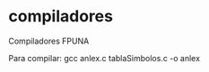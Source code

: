 compiladores
============

Compiladores FPUNA

Para compilar: gcc anlex.c tablaSimbolos.c -o anlex

